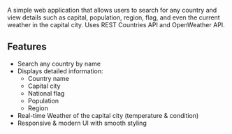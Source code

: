 A simple web application that allows users to search for any country and view details such as capital, population, region, flag, and even the current weather in the capital city. Uses REST Countries API and OpenWeather API.

## Features

- Search any country by name
- Displays detailed information:
  - Country name  
  - Capital city  
  - National flag  
  - Population  
  - Region  
- Real-time Weather of the capital city (temperature & condition)  
- Responsive & modern UI with smooth styling  
